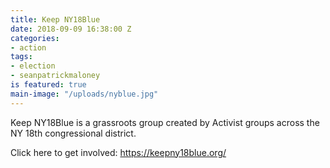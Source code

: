 ```yaml
---
title: Keep NY18Blue
date: 2018-09-09 16:38:00 Z
categories:
- action
tags:
- election
- seanpatrickmaloney
is featured: true
main-image: "/uploads/nyblue.jpg"
---
```


Keep NY18Blue is a grassroots group created by Activist groups across the NY 18th congressional district.

Click here to get involved: https://keepny18blue.org/